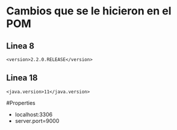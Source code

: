 # Cambios que se le hicieron en el POM
## Linea 8
	<version>2.2.0.RELEASE</version>
## Linea 18
	<java.version>11</java.version>

#Properties
* localhost:3306 
* server.port=9000